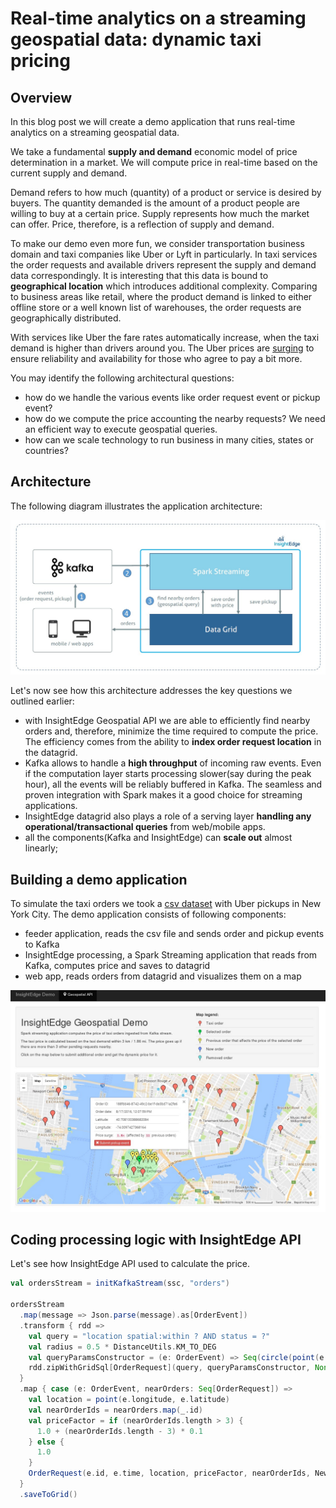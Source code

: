# Real-time analytics on a streaming geospatial data: dynamic taxi pricing

## Overview

In this blog post we will create a demo application that runs real-time analytics on a streaming geospatial data.

We take a fundamental **supply and demand** economic model of price determination in a market.
We will compute price in real-time based on the current supply and demand.

Demand refers to how much (quantity) of a product or service is desired by buyers.
The quantity demanded is the amount of a product people are willing to buy at a certain price.
Supply represents how much the market can offer. Price, therefore, is a reflection of supply and demand.

To make our demo even more fun, we consider transportation business domain and taxi companies like Uber or Lyft in particularly.
In taxi services the order requests and available drivers represent the supply and demand data correspondingly.
It is interesting that this data is bound to **geographical location** which introduces additional complexity. Comparing to business areas like
retail, where the product demand is linked to either offline store or a well known list of warehouses, the order requests are geographically distributed.

With services like Uber the fare rates automatically increase, when the taxi demand is higher than drivers around you.
The Uber prices are [surging](https://help.uber.com/h/19572af0-d494-4885-a1ef-1a0d54d0e68f) to ensure reliability and availability for those who agree to pay a bit more.

You may identify the following architectural questions:
- how do we handle the various events like order request event or pickup event?
- how do we compute the price accounting the nearby requests? We need an efficient way to execute geospatial queries.
- how can we scale technology to run business in many cities, states or countries?


## Architecture

The following diagram illustrates the application architecture:

![Alt architecture](img/geo-demo-arch-diagram.jpg?raw=true "architecture")

Let's now see how this architecture addresses the key questions we outlined earlier:
- with InsightEdge Geospatial API we are able to efficiently find nearby orders and, therefore, minimize the time required to compute the price.
The efficiency comes from the ability to **index order request location** in the datagrid.
- Kafka allows to handle a **high throughput** of incoming raw events.
Even if the computation layer starts processing slower(say during the peak hour), all the events will be reliably buffered in Kafka. The seamless and proven integration with Spark makes it a good choice for streaming applications.
- InsightEdge datagrid also plays a role of a serving layer **handling any operational/transactional queries** from web/mobile apps.
- all the components(Kafka and InsightEdge) can **scale out** almost linearly;

## Building a demo application

To simulate the taxi orders we took a [csv dataset](https://github.com/fivethirtyeight/uber-tlc-foil-response) with Uber pickups in New York City. The demo application consists of following components:
- feeder application, reads the csv file and sends order and pickup events to Kafka
- InsightEdge processing, a Spark Streaming application that reads from Kafka, computes price and saves to datagrid
- web app, reads orders from datagrid and visualizes them on a map

![Alt demo screenshot](img/demo_screenshot.jpg?raw=true "demo screenshot")

## Coding processing logic with InsightEdge API

Let's see how InsightEdge API used to calculate the price.

```scala
val ordersStream = initKafkaStream(ssc, "orders")

ordersStream
  .map(message => Json.parse(message).as[OrderEvent])
  .transform { rdd =>
    val query = "location spatial:within ? AND status = ?"
    val radius = 0.5 * DistanceUtils.KM_TO_DEG
    val queryParamsConstructor = (e: OrderEvent) => Seq(circle(point(e.longitude, e.latitude), radius), NewOrder)
    rdd.zipWithGridSql[OrderRequest](query, queryParamsConstructor, None)
  }
  .map { case (e: OrderEvent, nearOrders: Seq[OrderRequest]) =>
    val location = point(e.longitude, e.latitude)
    val nearOrderIds = nearOrders.map(_.id)
    val priceFactor = if (nearOrderIds.length > 3) {
      1.0 + (nearOrderIds.length - 3) * 0.1
    } else {
      1.0
    }
    OrderRequest(e.id, e.time, location, priceFactor, nearOrderIds, NewOrder)
  }
  .saveToGrid()
```


